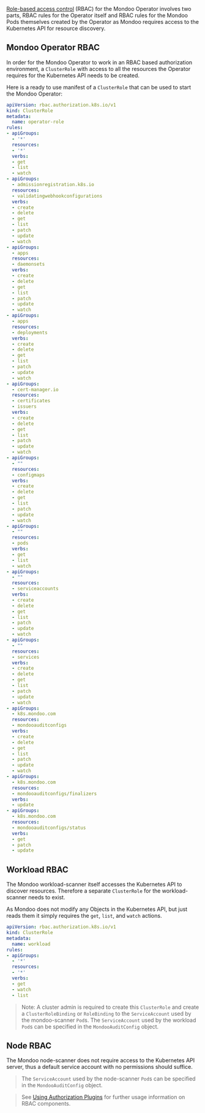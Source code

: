 [Role-based access control](https://en.wikipedia.org/wiki/Role-based_access_control) (RBAC) for the Mondoo Operator involves two parts, RBAC rules for the Operator itself and RBAC rules for the Mondoo Pods themselves created by the Operator as Mondoo requires access to the Kubernetes API for resource discovery.

## Mondoo Operator RBAC

In order for the Mondoo Operator to work in an RBAC based authorization environment, a `ClusterRole` with access to all the resources the Operator requires for the Kubernetes API needs to be created. 

Here is a ready to use manifest of a `ClusterRole` that can be used to start the Mondoo Operator:

```yaml 
apiVersion: rbac.authorization.k8s.io/v1
kind: ClusterRole
metadata:
  name: operator-role
rules:
- apiGroups:
  - '*'
  resources:
  - '*'
  verbs:
  - get
  - list
  - watch
- apiGroups:
  - admissionregistration.k8s.io
  resources:
  - validatingwebhookconfigurations
  verbs:
  - create
  - delete
  - get
  - list
  - patch
  - update
  - watch
- apiGroups:
  - apps
  resources:
  - daemonsets
  verbs:
  - create
  - delete
  - get
  - list
  - patch
  - update
  - watch
- apiGroups:
  - apps
  resources:
  - deployments
  verbs:
  - create
  - delete
  - get
  - list
  - patch
  - update
  - watch
- apiGroups:
  - cert-manager.io
  resources:
  - certificates
  - issuers
  verbs:
  - create
  - delete
  - get
  - list
  - patch
  - update
  - watch
- apiGroups:
  - ""
  resources:
  - configmaps
  verbs:
  - create
  - delete
  - get
  - list
  - patch
  - update
  - watch
- apiGroups:
  - ""
  resources:
  - pods
  verbs:
  - get
  - list
  - watch
- apiGroups:
  - ""
  resources:
  - serviceaccounts
  verbs:
  - create
  - delete
  - get
  - list
  - patch
  - update
  - watch
- apiGroups:
  - ""
  resources:
  - services
  verbs:
  - create
  - delete
  - get
  - list
  - patch
  - update
  - watch
- apiGroups:
  - k8s.mondoo.com
  resources:
  - mondooauditconfigs
  verbs:
  - create
  - delete
  - get
  - list
  - patch
  - update
  - watch
- apiGroups:
  - k8s.mondoo.com
  resources:
  - mondooauditconfigs/finalizers
  verbs:
  - update
- apiGroups:
  - k8s.mondoo.com
  resources:
  - mondooauditconfigs/status
  verbs:
  - get
  - patch
  - update
```

## Workload RBAC

The Mondoo workload-scanner itself accesses the Kubernetes API to discover resources. Therefore a separate `ClusterRole` for the workload-scanner needs to exist.

As Mondoo does not modify any Objects in the Kubernetes API, but just reads them it simply requires the `get`, `list`, and `watch` actions.


```yaml
apiVersion: rbac.authorization.k8s.io/v1
kind: ClusterRole
metadata:
  name: workload
rules:
- apiGroups:
  - '*'
  resources:
  - '*'
  verbs:
  - get
  - watch
  - list
```

> Note: A cluster admin is required to create this `ClusterRole` and create a `ClusterRoleBinding` or `RoleBinding` to the `ServiceAccount` used by the mondoo-scanner `Pod`s. The `ServiceAccount` used by the workload `Pod`s can be specified in the `MondooAuditConfig` object.

## Node RBAC

The Mondoo node-scanner does not require access to the Kubernetes API server, thus a default service account with no permissions should suffice.


> The `ServiceAccount` used by the node-scanner `Pod`s can be specified in the `MondooAuditConfig` object.



> See [Using Authorization Plugins](https://kubernetes.io/docs/reference/access-authn-authz/authorization/) for further usage information on RBAC components.